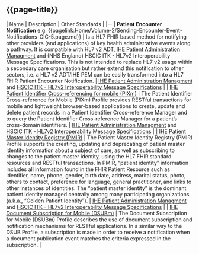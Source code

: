 ## {{page-title}}


| Name | Description | Other Standards |
|--
| **Patient Encounter Notification** e.g. {{pagelink:Home/Volume-2/Sending-Encounter-Event-Notifications-CIC-5.page.md}} | Is a HL7 FHIR based method for notifying other providers (and applications) of key health administrative events along a pathway. It is compatible with HL7 v2 ADT, [IHE Patient Administration Managment](https://profiles.ihe.net/ITI/TF/Volume1/ch-14.html) and (NHS England) HSCIC ITK - HL7v2 Interoperability Message Specifications. This is not intended to replace HL7 v2 usage within a secondary care organisation but rather extend this notification to other sectors, i.e. a HL7 v2 ADT/IHE PEM can be easily transformed into a HL7 FHIR Patient Encounter Notification. | [IHE Patient Administration Managment](https://profiles.ihe.net/ITI/TF/Volume1/ch-14.html) and [HSCIC ITK - HL7v2 Interoperability Message Specifications](https://drive.google.com/drive/folders/1FRkyZvWpZB1nCKbvQbo-eW_q9VtlR3Ws) |
| [IHE Patient Identifier Cross-referencing for mobile (PIXm)](https://profiles.ihe.net/ITI/PIXm/index.html) | The Patient Identifier Cross-reference for Mobile (PIXm) Profile provides RESTful transactions for mobile and lightweight browser-based applications to create, update and delete patient records in a Patient Identifier Cross-reference Manager and to query the Patient Identifier Cross-reference Manager for a patient’s cross-domain identifiers. | [IHE Patient Administration Managment](https://profiles.ihe.net/ITI/TF/Volume1/ch-14.html) and [HSCIC ITK - HL7v2 Interoperability Message Specifications](https://drive.google.com/drive/folders/1FRkyZvWpZB1nCKbvQbo-eW_q9VtlR3Ws) |
| [IHE Patient Master Identity Registry (PMIR)](https://profiles.ihe.net/ITI/PMIR/) | The Patient Master Identity Registry (PMIR) Profile supports the creating, updating and deprecating of patient master identity information about a subject of care, as well as subscribing to changes to the patient master identity, using the HL7 FHIR standard resources and RESTful transactions. In PMIR, “patient identity” information includes all information found in the FHIR Patient Resource such as identifier, name, phone, gender, birth date, address, marital status, photo, others to contact, preference for language, general practitioner, and links to other instances of identities. The “patient master identity” is the dominant patient identity managed centrally among many participating organizations (a.k.a., “Golden Patient Identity”). | [IHE Patient Administration Managment](https://profiles.ihe.net/ITI/TF/Volume1/ch-14.html) and [HSCIC ITK - HL7v2 Interoperability Message Specifications](https://drive.google.com/drive/folders/1FRkyZvWpZB1nCKbvQbo-eW_q9VtlR3Ws) |
| [IHE Document Subscription for Mobile (DSUBm)](https://profiles.ihe.net/ITI/DSUBm/index.html)  | The Document Subscription for Mobile (DSUBm) Profile describes the use of document subscription and notification mechanisms for RESTful applications. In a similar way to the DSUB Profile, a subscription is made in order to receive a notification when a document publication event matches the criteria expressed in the subscription. |

